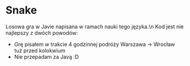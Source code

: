 # Snake
Losowa gra w Javie napisana w ramach nauki tego języka.\n
Kod jest nie najlepszy z dwóch powodów:
* Grę pisałem w trakcie 4 godzinnej podróży Warszawa -> Wrocław tuż przed kolokwium
* Nie przepadam za Javą :D
